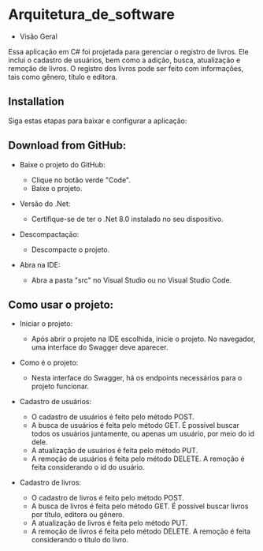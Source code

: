 # Arquitetura_de_software

* Visão Geral

Essa aplicação em C# foi projetada para gerenciar o registro de livros. Ele inclui o cadastro de usuários, bem como a adição, busca, atualização e remoção de livros.
O registro dos livros pode ser feito com informações, tais como gênero, título e editora.

## Installation

Siga estas etapas para baixar e configurar a aplicação:

## Download from GitHub:

* Baixe o projeto do GitHub:
    - Clique no botão verde "Code".
    - Baixe o projeto.

* Versão do .Net:
    - Certifique-se de ter o .Net 8.0 instalado no seu dispositivo.

* Descompactação:
    - Descompacte o projeto.

* Abra na IDE:
    - Abra a pasta "src" no Visual Studio ou no Visual Studio Code.

## Como usar o projeto:

* Iniciar o projeto:
  - Após abrir o projeto na IDE escolhida, inicie o projeto. No navegador, uma interface do Swagger deve aparecer.

* Como é o projeto:
  - Nesta interface do Swagger, há os endpoints necessários para o projeto funcionar.
 
* Cadastro de usuários:
  - O cadastro de usuários é feito pelo método POST.
  - A busca de usuários é feita pelo método GET. É possível buscar todos os usuários juntamente, ou apenas um usuário, por meio do id dele.
  - A atualização de usuários é feita pelo método PUT.
  - A remoção de usuários é feita pelo método DELETE. A remoção é feita considerando o id do usuário.
 
* Cadastro de livros:
  - O cadastro de livros é feito pelo método POST.
  - A busca de livros é feita pelo método GET. É possível buscar livros por título, editora ou gênero.
  - A atualização de livros é feita pelo método PUT.
  - A remoção de livros é feita pelo método DELETE. A remoção é feita considerando o título do livro.
